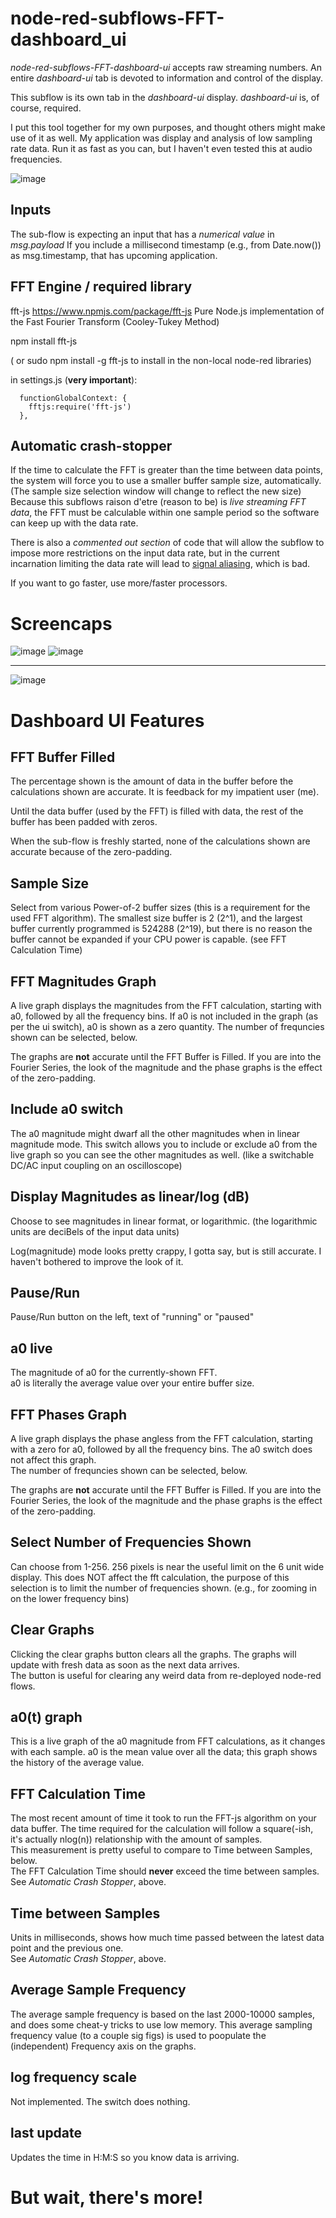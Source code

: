 # node-red-subflows-FFT-dashboard_ui
*node-red-subflows-FFT-dashboard-ui* accepts raw streaming numbers.  An entire *dashboard-ui* tab is devoted to information and control of the display.

This subflow is its own tab in the *dashboard-ui* display. *dashboard-ui* is, of course, required.

I put this tool together for my own purposes, and thought others might make use of it as well.  My application was display and analysis of low sampling rate data.  Run it as fast as you can, but I haven't even tested this at audio frequencies.

![image](https://user-images.githubusercontent.com/105139648/174423989-e5be3121-467b-4e9e-828d-8a1541ec9d47.png)

## Inputs

  The sub-flow is expecting an input that has a *numerical value* in *msg.payload*
  If you include a millisecond timestamp (e.g., from Date.now()) as msg.timestamp, that has upcoming application.

## FFT Engine / required library

  fft-js     https://www.npmjs.com/package/fft-js
  Pure Node.js implementation of the Fast Fourier Transform (Cooley-Tukey Method)

  npm install fft-js
  
  ( or sudo npm install -g fft-js to install in the non-local node-red libraries)

  in settings.js (**very important**):

      functionGlobalContext: {
        fftjs:require('fft-js')
      },

## Automatic crash-stopper

If the time to calculate the FFT is greater than the time between data points, the system
will force you to use a smaller buffer sample size, automatically.  (The sample size selection 
window will change to reflect the new size)  Because this subflows raison d'etre (reason to be) is 
*live streaming FFT data*, the FFT must be calculable within one sample period 
so the software can keep up with the data rate.

There is also a *commented out section* of code that will allow the subflow to impose
more restrictions on the input data rate, but in the current incarnation limiting the 
data rate will lead to [signal aliasing](https://en.wikipedia.org/wiki/Aliasing), which is bad. 

If you want to go faster, use more/faster processors.

# Screencaps

![image](https://user-images.githubusercontent.com/105139648/174211742-bc2c1930-5828-4054-97e7-32734d1f83f6.png)  ![image](https://user-images.githubusercontent.com/105139648/174219573-93fec829-8300-4528-ba9d-27002a74abc2.png)

--------------------------------

![image](https://user-images.githubusercontent.com/105139648/174221099-20035e2b-87c9-498e-a23e-f98889e1f722.png)


# Dashboard UI Features

## FFT Buffer Filled

  The percentage shown is the amount of data in the buffer before the calculations shown are accurate.
  It is feedback for my impatient user (me).

  Until the data buffer (used by the FFT) is filled with data, the rest of the buffer has been
  padded with zeros.

  When the sub-flow is freshly started, none of the calculations shown are accurate because
  of the zero-padding.

## Sample Size

  Select from various Power-of-2 buffer sizes (this is a requirement for the used FFT algorithm).
  The smallest size buffer is 2 (2^1), and the largest buffer currently programmed is 524288 (2^19),
  but there is no reason the buffer cannot be expanded if your CPU power is capable. (see FFT Calculation Time)

## FFT Magnitudes Graph

  A live graph displays the magnitudes from the FFT calculation, starting with a0, followed by
  all the frequency bins.  If a0 is not included in the graph (as per the ui switch), a0 is shown as a zero 
  quantity.  The number of frequncies shown can be selected, below.

  The graphs are **not** accurate until the FFT Buffer is Filled.  If you are into the Fourier
  Series, the look of the magnitude and the phase graphs is the effect of the zero-padding.

## Include a0 switch

  The a0 magnitude might dwarf all the other magnitudes when in linear magnitude mode.
  This switch allows you to include or exclude a0 from the live graph so you can see the
  other magnitudes as well.  (like a switchable DC/AC input coupling on an oscilloscope)

## Display Magnitudes as linear/log (dB<units>)
  
  Choose to see magnitudes in linear format, or logarithmic.
  (the logarithmic units are deciBels of the input data units)
  
  Log(magnitude) mode looks pretty crappy, I gotta say, but is still accurate. 
  I haven't bothered to improve the look of it.

## Pause/Run
  
  Pause/Run button on the left, text of "running" or "paused"
  
## a0 live
 
  The magnitude of a0 for the currently-shown FFT.  
  a0 is literally the average value over your entire buffer size.
  
## FFT Phases Graph
    
  A live graph displays the phase angless from the FFT calculation, starting with a zero for a0, followed by
  all the frequency bins.  The a0 switch does not affect this graph.  
  The number of frequncies shown can be selected, below.
    
  The graphs are **not** accurate until the FFT Buffer is Filled.  If you are into the Fourier
  Series, the look of the magnitude and the phase graphs is the effect of the zero-padding.
  
## Select Number of Frequencies Shown
  
  Can choose from 1-256.   256 pixels is near the useful limit on the 6 unit wide display.
  This does NOT affect the fft calculation, the purpose of this selection is to limit the 
  number of frequencies shown. (e.g., for zooming in on the lower frequency bins)
  
## Clear Graphs
  
  Clicking the clear graphs button clears all the graphs.  The graphs will update with fresh data
  as soon as the next  data arrives.  
  The button is useful for clearing any weird data from re-deployed node-red flows.

## a0(t) graph
  
  This is a live graph of the a0 magnitude from FFT calculations, as it changes with each sample.
  a0 is the mean value over all the data; this graph shows the history of the average value.
 
## FFT Calculation Time
  
  The most recent amount of time it took to run the FFT-js algorithm on your data buffer.  The time required
  for the calculation will follow a square(-ish, it's actually nlog(n)) relationship with the amount of samples.  
  This measurement is pretty useful to compare to Time between Samples, below.  
  The FFT Calculation Time should **never** exceed the time between samples.
  See *Automatic Crash Stopper*, above.
  
## Time between Samples
  
  Units in milliseconds, shows how much time passed between the latest data point and the previous one.  
  See *Automatic Crash Stopper*, above.
  
## Average Sample Frequency
  
  The average sample frequency is based on the last 2000-10000 samples, and does some cheat-y tricks to
  use low memory.  This average sampling frequency value (to a couple sig figs) is used to poopulate 
  the (independent) Frequency axis on the graphs.
  
## log frequency scale
  
  Not implemented.  The switch does nothing.  
  
## last update
  
  Updates the time in H:M:S so you know data is arriving.


  

# But wait, there's more!
  
